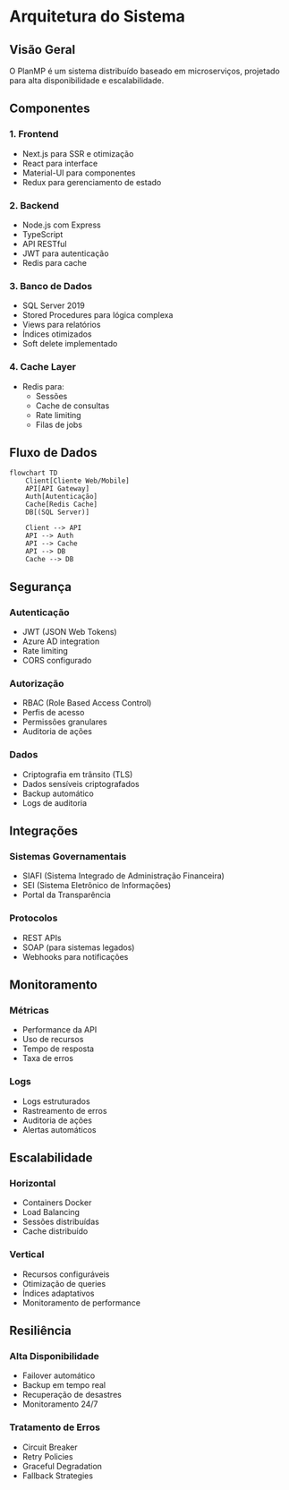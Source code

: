 # Arquitetura do Sistema

## Visão Geral

O PlanMP é um sistema distribuído baseado em microserviços, projetado para alta disponibilidade e escalabilidade.

## Componentes

### 1. Frontend
- Next.js para SSR e otimização
- React para interface
- Material-UI para componentes
- Redux para gerenciamento de estado

### 2. Backend
- Node.js com Express
- TypeScript
- API RESTful
- JWT para autenticação
- Redis para cache

### 3. Banco de Dados
- SQL Server 2019
- Stored Procedures para lógica complexa
- Views para relatórios
- Índices otimizados
- Soft delete implementado

### 4. Cache Layer
- Redis para:
  - Sessões
  - Cache de consultas
  - Rate limiting
  - Filas de jobs

## Fluxo de Dados

```mermaid
flowchart TD
    Client[Cliente Web/Mobile]
    API[API Gateway]
    Auth[Autenticação]
    Cache[Redis Cache]
    DB[(SQL Server)]
    
    Client --> API
    API --> Auth
    API --> Cache
    API --> DB
    Cache --> DB
```

## Segurança

### Autenticação
- JWT (JSON Web Tokens)
- Azure AD integration
- Rate limiting
- CORS configurado

### Autorização
- RBAC (Role Based Access Control)
- Perfis de acesso
- Permissões granulares
- Auditoria de ações

### Dados
- Criptografia em trânsito (TLS)
- Dados sensíveis criptografados
- Backup automático
- Logs de auditoria

## Integrações

### Sistemas Governamentais
- SIAFI (Sistema Integrado de Administração Financeira)
- SEI (Sistema Eletrônico de Informações)
- Portal da Transparência

### Protocolos
- REST APIs
- SOAP (para sistemas legados)
- Webhooks para notificações

## Monitoramento

### Métricas
- Performance da API
- Uso de recursos
- Tempo de resposta
- Taxa de erros

### Logs
- Logs estruturados
- Rastreamento de erros
- Auditoria de ações
- Alertas automáticos

## Escalabilidade

### Horizontal
- Containers Docker
- Load Balancing
- Sessões distribuídas
- Cache distribuído

### Vertical
- Recursos configuráveis
- Otimização de queries
- Índices adaptativos
- Monitoramento de performance

## Resiliência

### Alta Disponibilidade
- Failover automático
- Backup em tempo real
- Recuperação de desastres
- Monitoramento 24/7

### Tratamento de Erros
- Circuit Breaker
- Retry Policies
- Graceful Degradation
- Fallback Strategies 